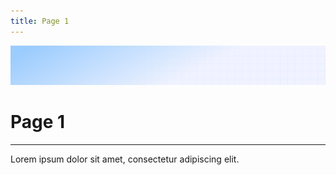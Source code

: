 ```yaml
---
title: Page 1
---
```


![Demo background](../../assets/demo-image-3.png)

# Page 1

---

Lorem ipsum dolor sit amet, consectetur adipiscing elit.
